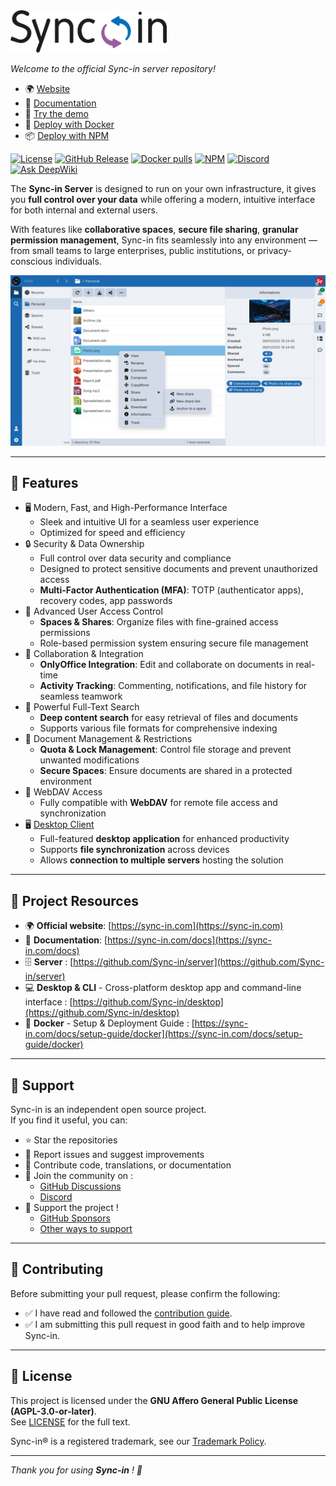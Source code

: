 <a href="https://sync-in.com" target="_blank" rel="noopener">
<picture>
  <source srcset="https://raw.githubusercontent.com/Sync-in/assets/main/logo-dark.svg" media="(prefers-color-scheme: dark)" />
  <img src="https://raw.githubusercontent.com/Sync-in/assets/main/logo.svg" alt="Sync-in" width="250" height="auto" />
</picture>
</a>

_Welcome to the official Sync-in server repository!_

- 🌍 [Website](https://sync-in.com)
- 📄 [Documentation](https://sync-in.com/docs)
- 🧪 [Try the demo](https://sync-in.com/docs/demo)
- 🐳 [Deploy with Docker](https://sync-in.com/docs/setup-guide/docker)
- 📦 [Deploy with NPM](https://sync-in.com/docs/setup-guide/npm)

<a href="#-license"><img src="https://img.shields.io/badge/Licence-AGPL%20v3.0-green.svg" alt="License"/></a>
<a href="https://github.com/Sync-in/server/releases" target="_blank"><img src="https://img.shields.io/github/v/release/Sync-in/server?sort=semver&display_name=tag&style=flat&logo=github&label=Release" alt="GitHub Release"/></a>
<a href="https://hub.docker.com/r/syncin/server" target="_blank"><img src="https://img.shields.io/docker/pulls/syncin/server?logo=docker&label=Docker%20Hub%20Pulls" alt="Docker pulls"/></a>
<a href="https://www.npmjs.com/package/@sync-in/server" target="_blank"><img src="https://img.shields.io/npm/d18m/@sync-in/server.svg?logo=npm&label=NPM%20Downloads&color=cb3837" alt="NPM"/></a>
<a href="https://discord.gg/qhJyzwaymT" target="_blank"><img src="https://img.shields.io/discord/1391081837849346088?logo=discord&label=Discord" alt="Discord"/></a>
<a href="https://deepwiki.com/Sync-in/server"><img src="https://deepwiki.com/badge.svg" alt="Ask DeepWiki"></a>

The **Sync-in Server** is designed to run on your own infrastructure, it gives you **full control over your data** while offering a modern,
intuitive interface for both internal and external users.

With features like **collaborative spaces**, **secure file sharing**, **granular permission management**,
Sync-in fits seamlessly into any environment — from small teams to large enterprises, public institutions, or privacy-conscious individuals.

<picture>
  <source srcset="https://raw.githubusercontent.com/Sync-in/assets/main/server-dark.png" media="(prefers-color-scheme: dark)" />
  <img src="https://raw.githubusercontent.com/Sync-in/assets/main/server.png" alt="Sync-in" width="600"/>
</picture>

---

## 🚀 Features

- 🖥️ Modern, Fast, and High-Performance Interface
  - Sleek and intuitive UI for a seamless user experience
  - Optimized for speed and efficiency
- 🔒 Security & Data Ownership
  - Full control over data security and compliance
  - Designed to protect sensitive documents and prevent unauthorized access
  - **Multi-Factor Authentication (MFA)**: TOTP (authenticator apps), recovery codes, app passwords
- 🔑 Advanced User Access Control
  - **Spaces & Shares**: Organize files with fine-grained access permissions
  - Role-based permission system ensuring secure file management
- 🤝 Collaboration & Integration
  - **OnlyOffice Integration**: Edit and collaborate on documents in real-time
  - **Activity Tracking**: Commenting, notifications, and file history for seamless teamwork
- 🔎 Powerful Full-Text Search
  - **Deep content search** for easy retrieval of files and documents
  - Supports various file formats for comprehensive indexing
- 📂 Document Management & Restrictions
  - **Quota & Lock Management**: Control file storage and prevent unwanted modifications
  - **Secure Spaces**: Ensure documents are shared in a protected environment
- 🔗 WebDAV Access
  - Fully compatible with **WebDAV** for remote file access and synchronization
- 🖥️ [Desktop Client](https://github.com/Sync-in/desktop)
  - Full-featured **desktop application** for enhanced productivity
  - Supports **file synchronization** across devices
  - Allows **connection to multiple servers** hosting the solution

---

## 🧩 Project Resources

- 🌍 **Official website**: [https://sync-in.com](https://sync-in.com)
- 📖 **Documentation**: [https://sync-in.com/docs](https://sync-in.com/docs)
- 🗄️ **Server** : [https://github.com/Sync-in/server](https://github.com/Sync-in/server)
- 💻 **Desktop & CLI** - Cross-platform desktop app and command-line interface : [https://github.com/Sync-in/desktop](https://github.com/Sync-in/desktop)
- 🐳 **Docker** - Setup & Deployment Guide : [https://sync-in.com/docs/setup-guide/docker](https://sync-in.com/docs/setup-guide/docker)

---

## 💛 Support

Sync-in is an independent open source project.  
If you find it useful, you can:

- ⭐ Star the repositories
- 🐛 Report issues and suggest improvements
- 🤝 Contribute code, translations, or documentation
- 💬 Join the community on :
   - [GitHub Discussions](https://github.com/Sync-in/server/discussions)
   - [Discord](https://discord.gg/qhJyzwaymT)
- 💖 Support the project !
  - [GitHub Sponsors](https://github.com/sponsors/Sync-in)
  - [Other ways to support](https://sync-in.com/support)

---

## 🤝 Contributing
Before submitting your pull request, please confirm the following:

- ✅ I have read and followed the [contribution guide](CONTRIBUTING.md).
- ✅ I am submitting this pull request in good faith and to help improve Sync-in.

---

## 📜 License
This project is licensed under the **GNU Affero General Public License (AGPL-3.0-or-later)**.  
See [LICENSE](LICENSE) for the full text.

Sync-in® is a registered trademark, see our [Trademark Policy](https://sync-in.com/docs/about/trademark).

---

_Thank you for using **Sync-in** ! 🚀_